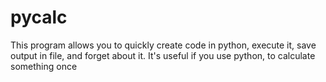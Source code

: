 # pycalc

This program allows you to quickly create code in python, execute it, save output in file, and forget about it.
It's useful if you use python, to calculate something once
